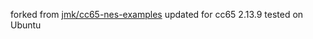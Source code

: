 forked from [jmk/cc65-nes-examples](https://github.com/jmk/cc65-nes-examples)
updated for cc65 2.13.9
tested on Ubuntu

